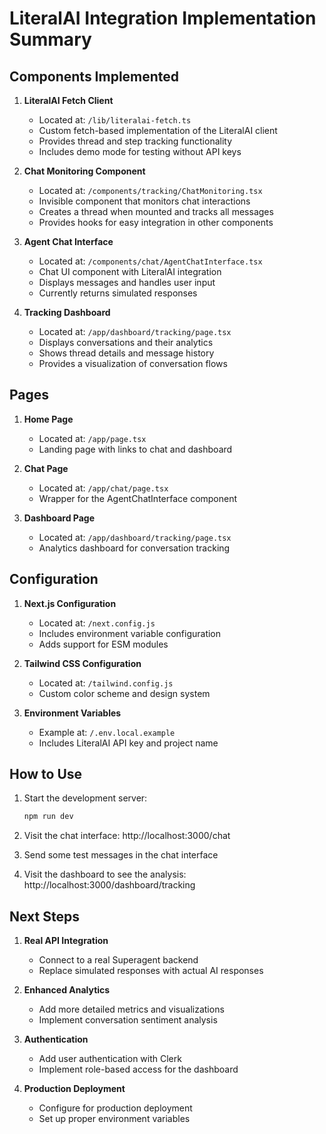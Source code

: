 # LiteralAI Integration Implementation Summary

## Components Implemented

1. **LiteralAI Fetch Client**
   - Located at: `/lib/literalai-fetch.ts`
   - Custom fetch-based implementation of the LiteralAI client
   - Provides thread and step tracking functionality
   - Includes demo mode for testing without API keys

2. **Chat Monitoring Component**
   - Located at: `/components/tracking/ChatMonitoring.tsx`
   - Invisible component that monitors chat interactions
   - Creates a thread when mounted and tracks all messages
   - Provides hooks for easy integration in other components

3. **Agent Chat Interface**
   - Located at: `/components/chat/AgentChatInterface.tsx`
   - Chat UI component with LiteralAI integration
   - Displays messages and handles user input
   - Currently returns simulated responses

4. **Tracking Dashboard**
   - Located at: `/app/dashboard/tracking/page.tsx`
   - Displays conversations and their analytics
   - Shows thread details and message history
   - Provides a visualization of conversation flows

## Pages

1. **Home Page**
   - Located at: `/app/page.tsx`
   - Landing page with links to chat and dashboard

2. **Chat Page**
   - Located at: `/app/chat/page.tsx`
   - Wrapper for the AgentChatInterface component

3. **Dashboard Page**
   - Located at: `/app/dashboard/tracking/page.tsx`
   - Analytics dashboard for conversation tracking

## Configuration

1. **Next.js Configuration**
   - Located at: `/next.config.js`
   - Includes environment variable configuration
   - Adds support for ESM modules

2. **Tailwind CSS Configuration**
   - Located at: `/tailwind.config.js`
   - Custom color scheme and design system

3. **Environment Variables**
   - Example at: `/.env.local.example`
   - Includes LiteralAI API key and project name

## How to Use

1. Start the development server:
   ```bash
   npm run dev
   ```

2. Visit the chat interface:
   http://localhost:3000/chat

3. Send some test messages in the chat interface

4. Visit the dashboard to see the analysis:
   http://localhost:3000/dashboard/tracking

## Next Steps

1. **Real API Integration**
   - Connect to a real Superagent backend
   - Replace simulated responses with actual AI responses

2. **Enhanced Analytics**
   - Add more detailed metrics and visualizations
   - Implement conversation sentiment analysis

3. **Authentication**
   - Add user authentication with Clerk
   - Implement role-based access for the dashboard

4. **Production Deployment**
   - Configure for production deployment
   - Set up proper environment variables